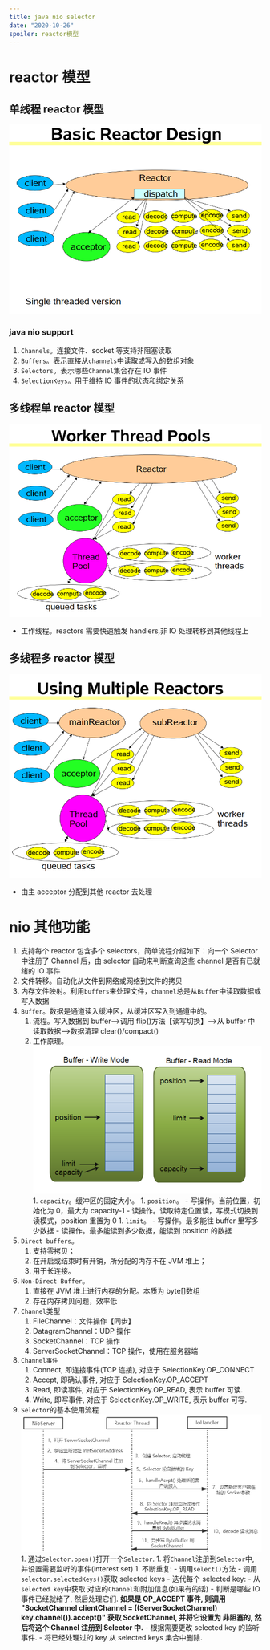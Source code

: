 ```yaml
---
title: java nio selector
date: "2020-10-26"
spoiler: reactor模型
---
```


# reactor 模型

## 单线程 reactor 模型

![image](./single-thread-reactor.png)

### java nio support

1. `Channels`。连接文件、socket 等支持非阻塞读取
1. `Buffers`。表示直接从`channels`中读取或写入的数组对象
1. `Selectors`。表示哪些`Channel`集合存在 IO 事件
1. `SelectionKeys`。用于维持 IO 事件的状态和绑定关系

## 多线程单 reactor 模型

![image](./worker-thread-pool-reactor.png)

- 工作线程。reactors 需要快速触发 handlers,非 IO 处理转移到其他线程上

## 多线程多 reactor 模型

![image](./multiple-reactors.png)

- 由主 acceptor 分配到其他 reactor 去处理

# nio 其他功能

1. 支持每个 reactor 包含多个 selectors，简单流程介绍如下：向一个 Selector 中注册了 Channel 后，由 selector 自动来判断查询这些 channel 是否有已就绪的 IO 事件
1. 文件转移。自动化从文件到网络或网络到文件的拷贝
1. 内存文件映射。利用`buffers`来处理文件，`channel`总是从`Buffer`中读取数据或写入数据
1. `Buffer`。数据是通道读入缓冲区，从缓冲区写入到通道中的。
   1. 流程。写入数据到 buffer——>调用 flip()方法【读写切换】——>从 buffer 中读取数据——>数据清理 clear()/compact()
   1. 工作原理。
      ![image](./buffer-mode.png) 1. `capacity`。缓冲区的固定大小。 1. `position`。 - 写操作。当前位置，初始化为 0，最大为 capacity-1 - 读操作。读取特定位置读，写模式切换到读模式，position 重置为 0 1. `limit`。 - 写操作。最多能往 buffer 里写多少数据 - 读操作。最多能读到多少数据，能读到 position 的数据
1. `Direct buffers`。
   1. 支持零拷贝；
   1. 在开启或结束时有开销，所分配的内存不在 JVM 堆上；
   1. 用于长连接。
1. `Non-Direct Buffer`。
   1. 直接在 JVM 堆上进行内存的分配。本质为 byte[]数组
   1. 存在内存拷贝问题，效率低
1. `Channel`类型
   1. FileChannel：文件操作【同步】
   1. DatagramChannel：UDP 操作
   1. SocketChannel：TCP 操作
   1. ServerSocketChannel：TCP 操作，使用在服务器端
1. `Channel事件`
   1. Connect, 即连接事件(TCP 连接), 对应于 SelectionKey.OP_CONNECT
   1. Accept, 即确认事件, 对应于 SelectionKey.OP_ACCEPT
   1. Read, 即读事件, 对应于 SelectionKey.OP_READ, 表示 buffer 可读.
   1. Write, 即写事件, 对应于 SelectionKey.OP_WRITE, 表示 buffer 可写.
1. `Selector`的基本使用流程
   ![image](./nio-server-sequence.png) 1. 通过`Selector.open()`打开一个`Selector`. 1. 将`Channel`注册到`Selector`中, 并设置需要监听的事件(interest set) 1. 不断重复: - 调用`select()`方法 - 调用`selector.selectedKeys()`获取 selected keys - 迭代每个 selected key: - 从`selected key`中获取 对应的`Channel`和附加信息(如果有的话) - 判断是哪些 IO 事件已经就绪了, 然后处理它们. **如果是 OP_ACCEPT 事件, 则调用 "SocketChannel clientChannel = ((ServerSocketChannel) key.channel()).accept()" 获取 SocketChannel, 并将它设置为 非阻塞的, 然后将这个 Channel 注册到 Selector 中.** - 根据需要更改 selected key 的监听事件. - 将已经处理过的 key 从 selected keys 集合中删除.
